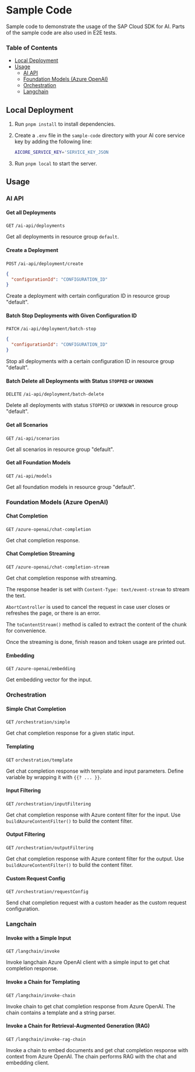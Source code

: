 # Sample Code

Sample code to demonstrate the usage of the SAP Cloud SDK for AI.
Parts of the sample code are also used in E2E tests.

### Table of Contents

- [Local Deployment](#local-deployment)
- [Usage](#usage)
  - [AI API](#ai-api)
  - [Foundation Models (Azure OpenAI)](#foundation-models-azure-openai)
  - [Orchestration](#orchestration)
  - [Langchain](#langchain)

## Local Deployment

1. Run `pnpm install` to install dependencies.
2. Create a `.env` file in the `sample-code` directory with your AI core service key by adding the following line:

   ```bash
   AICORE_SERVICE_KEY='SERVICE_KEY_JSON
   ```

3. Run `pnpm local` to start the server.

## Usage

### AI API

#### Get all Deployments

`GET` `/ai-api/deployments`

Get all deployments in resource group `default`.

#### Create a Deployment

`POST` `/ai-api/deployment/create`

```json
{
  "configurationId": "CONFIGURATION_ID"
}
```

Create a deployment with certain configuration ID in resource group "default".

#### Batch Stop Deployments with Given Configuration ID

`PATCH` `/ai-api/deployment/batch-stop`

```json
{
  "configurationId": "CONFIGURATION_ID"
}
```

Stop all deployments with a certain configuration ID in resource group "default".

#### Batch Delete all Deployments with Status `STOPPED` or `UNKNOWN`

`DELETE` `/ai-api/deployment/batch-delete`

Delete all deployments with status `STOPPED` or `UNKNOWN` in resource group "default".

#### Get all Scenarios

`GET` `/ai-api/scenarios`

Get all scenarios in resource group "default".

#### Get all Foundation Models

`GET` `/ai-api/models`

Get all foundation models in resource group "default".

### Foundation Models (Azure OpenAI)

#### Chat Completion

`GET` `/azure-openai/chat-completion`

Get chat completion response.

#### Chat Completion Streaming

`GET` `/azure-openai/chat-completion-stream`

Get chat completion response with streaming.

The response header is set with `Content-Type: text/event-stream` to stream the text.

`AbortController` is used to cancel the request in case user closes or refreshes the page, or there is an error.

The `toContentStream()` method is called to extract the content of the chunk for convenience.

Once the streaming is done, finish reason and token usage are printed out.

#### Embedding

`GET` `/azure-openai/embedding`

Get embedding vector for the input.

### Orchestration

#### Simple Chat Completion

`GET` `/orchestration/simple`

Get chat completion response for a given static input.

#### Templating

`GET` `orchestration/template`

Get chat completion response with template and input parameters.
Define variable by wrapping it with `{{? ... }}`.

#### Input Filtering

`GET` `/orchestration/inputFiltering`

Get chat completion response with Azure content filter for the input.
Use `buildAzureContentFilter()` to build the content filter.

#### Output Filtering

`GET` `/orchestration/outputFiltering`

Get chat completion response with Azure content filter for the output.
Use `buildAzureContentFilter()` to build the content filter.

#### Custom Request Config

`GET` `/orchestration/requestConfig`

Send chat completion request with a custom header as the custom request configuration.

### Langchain

#### Invoke with a Simple Input

`GET` `/langchain/invoke`

Invoke langchain Azure OpenAI client with a simple input to get chat completion response.

#### Invoke a Chain for Templating

`GET` `/langchain/invoke-chain`

Invoke chain to get chat completion response from Azure OpenAI.
The chain contains a template and a string parser.

#### Invoke a Chain for Retrieval-Augmented Generation (RAG)

`GET` `/langchain/invoke-rag-chain`

Invoke a chain to embed documents and get chat completion response with context from Azure OpenAI.
The chain performs RAG with the chat and embedding client.
